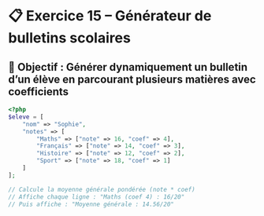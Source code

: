 # 📋 Exercice 15 – Générateur de bulletins scolaires

## 🎯 Objectif : Générer dynamiquement un bulletin d’un élève en parcourant plusieurs matières avec coefficients

```php
<?php
$eleve = [
    "nom" => "Sophie",
    "notes" => [
        "Maths" => ["note" => 16, "coef" => 4],
        "Français" => ["note" => 14, "coef" => 3],
        "Histoire" => ["note" => 12, "coef" => 2],
        "Sport" => ["note" => 18, "coef" => 1]
    ]
];

// Calcule la moyenne générale pondérée (note * coef)
// Affiche chaque ligne : "Maths (coef 4) : 16/20"
// Puis affiche : "Moyenne générale : 14.56/20"
```